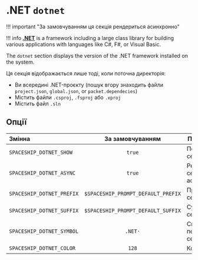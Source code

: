 # .NET `dotnet`

!!! important "За замовчуванням ця секція рендериться асинхронно"

!!! info
    [**.NET**](https://dotnet.microsoft.com/) is a framework including a large class library for building various applications with languages like C#, F#, or Visual Basic.

The `dotnet` section displays the version of the .NET framework installed on the system.

Ця секція відображається лише тоді, коли поточна директорія:

* Ви всередині .NET-проєкту (пошук вгору знаходить файли `project.json`, `global.json`, or `packet.dependecies`)
* Містить файли `.csproj`, `.fsproj` або `.xproj`
* Містить файл `.sln`

## Опції

| Змінна                    |          За замовчуванням          | Пояснення                   |
|:------------------------- |:----------------------------------:| --------------------------- |
| `SPACESHIP_DOTNET_SHOW`   |               `true`               | Показати секцію             |
| `SPACESHIP_DOTNET_ASYNC`  |               `true`               | Рендерити секцію асинхронно |
| `SPACESHIP_DOTNET_PREFIX` | `$SPACESHIP_PROMPT_DEFAULT_PREFIX` | Префікс секції              |
| `SPACESHIP_DOTNET_SUFFIX` | `$SPACESHIP_PROMPT_DEFAULT_SUFFIX` | Суфікс секції               |
| `SPACESHIP_DOTNET_SYMBOL` |              `.NET·`               | Символ перед секцією        |
| `SPACESHIP_DOTNET_COLOR`  |               `128`                | Колір секції                |
